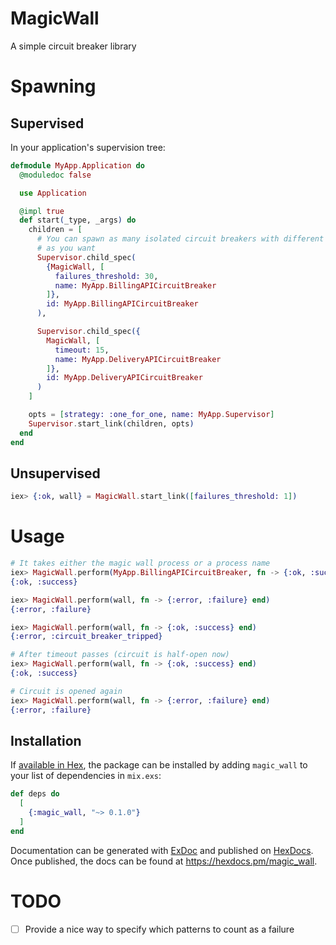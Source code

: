 # MagicWall

A simple circuit breaker library

# Spawning

## Supervised

In your application's supervision tree:

```elixir 
defmodule MyApp.Application do
  @moduledoc false

  use Application

  @impl true
  def start(_type, _args) do
    children = [
      # You can spawn as many isolated circuit breakers with different configs
      # as you want
      Supervisor.child_spec(
        {MagicWall, [
          failures_threshold: 30,
          name: MyApp.BillingAPICircuitBreaker
        ]},
        id: MyApp.BillingAPICircuitBreaker
      ),

      Supervisor.child_spec({
        MagicWall, [
          timeout: 15,
          name: MyApp.DeliveryAPICircuitBreaker
        ]},
        id: MyApp.DeliveryAPICircuitBreaker
      )
    ]

    opts = [strategy: :one_for_one, name: MyApp.Supervisor]
    Supervisor.start_link(children, opts)
  end
end
```

## Unsupervised

```elixir
iex> {:ok, wall} = MagicWall.start_link([failures_threshold: 1])
```

# Usage

```elixir
# It takes either the magic wall process or a process name
iex> MagicWall.perform(MyApp.BillingAPICircuitBreaker, fn -> {:ok, :success} end)
{:ok, :success}

iex> MagicWall.perform(wall, fn -> {:error, :failure} end)
{:error, :failure}

iex> MagicWall.perform(wall, fn -> {:ok, :success} end)
{:error, :circuit_breaker_tripped}

# After timeout passes (circuit is half-open now)
iex> MagicWall.perform(wall, fn -> {:ok, :success} end)
{:ok, :success}

# Circuit is opened again
iex> MagicWall.perform(wall, fn -> {:error, :failure} end)
{:error, :failure}
```

## Installation

If [available in Hex](https://hex.pm/docs/publish), the package can be installed
by adding `magic_wall` to your list of dependencies in `mix.exs`:

```elixir
def deps do
  [
    {:magic_wall, "~> 0.1.0"}
  ]
end
```

Documentation can be generated with [ExDoc](https://github.com/elixir-lang/ex_doc)
and published on [HexDocs](https://hexdocs.pm). Once published, the docs can
be found at <https://hexdocs.pm/magic_wall>.

# TODO
- [ ] Provide a nice way to specify which patterns to count as a failure
